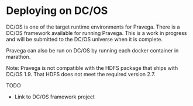 # Deploying on DC/OS

DC/OS is one of the target runtime environments for Pravega. There is a DC/OS framework available for running Pravega. This is a work in progress and will be submitted to the DC/OS universe when it is complete.

Pravega can also be run on DC/OS by running each docker container in marathon.

Note: Pravega is not compatible with the HDFS package that ships with DC/OS 1.9. That HDFS does not meet the required version 2.7.

TODO

- Link to DC/OS framework project

